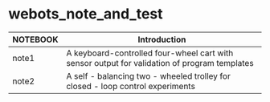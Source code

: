 # webots_note_and_test
| NOTEBOOK | Introduction |
| ------ | ------ |
| note1 | A keyboard-controlled four-wheel cart with sensor output for validation of program templates |
| note2 | A self - balancing two - wheeled trolley for closed - loop control experiments |

